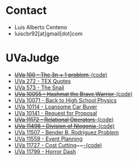 # Contact

- Luis Alberto Centeno
- luiscbr92[at]gmail[dot]com

# UVaJudge
* ~~[UVa 100 - The 3n + 1 problem](https://uva.onlinejudge.org/index.php?option=com_onlinejudge&Itemid=8&category=3&page=show_problem&problem=36)~~[-(code)](https://github.com/luiscbr92/algorithmic-challenges/blob/master/UVaJudge/100/code.cpp)
* [UVa 272 - TEX Quotes](https://uva.onlinejudge.org/index.php?option=com_onlinejudge&Itemid=8&category=4&page=show_problem&problem=208)
* [UVa 573 - The Snail](https://uva.onlinejudge.org/index.php?option=com_onlinejudge&Itemid=8&category=7&page=show_problem&problem=514)
* ~~[UVa 10055 - Hashmat the Brave Warrior](https://uva.onlinejudge.org/index.php?option=com_onlinejudge&Itemid=8&category=24&page=show_problem&problem=996)~~[-(code)](https://github.com/luiscbr92/algorithmic-challenges/blob/master/UVaJudge/10055/code.cpp)
* [UVa 10071 - Back to High School Physics](https://uva.onlinejudge.org/index.php?option=com_onlinejudge&Itemid=8&category=12&page=show_problem&problem=1012)
* [UVa 10114 - Loansome Car Buyer](https://uva.onlinejudge.org/index.php?option=com_onlinejudge&Itemid=8&category=24&page=show_problem&problem=1055)
* [UVa 10141 - Request for Proposal](https://uva.onlinejudge.org/index.php?option=com_onlinejudge&Itemid=8&category=24&page=show_problem&problem=1082)
* ~~[UVa 11172 - Relational Operators]()~~[-(code)](https://github.com/luiscbr92/algorithmic-challenges/blob/master/UVaJudge/11172/code.cpp)
* ~~[UVa 11498 - Division of Nlogonia]()~~[-(code)](https://github.com/luiscbr92/algorithmic-challenges/blob/master/UVaJudge/11498/code.cpp)
* [UVa 11507 - Bender B. Rodríguez Problem](https://uva.onlinejudge.org/index.php?option=com_onlinejudge&Itemid=8&category=24&page=show_problem&problem=2502)
* [UVa 11559 - Event Planning](https://uva.onlinejudge.org/index.php?option=com_onlinejudge&Itemid=8&category=24&page=show_problem&problem=2595)
* [UVa 11727 - Cost Cutting](https://uva.onlinejudge.org/index.php?option=com_onlinejudge&Itemid=8&category=24&page=show_problem&problem=2827)~~[-(code)](https://github.com/luiscbr92/algorithmic-challenges/blob/master/UVaJudge/11727/code.cpp)
* [UVa 11799 - Horror Dash](https://uva.onlinejudge.org/index.php?option=com_onlinejudge&Itemid=8&category=24&page=show_problem&problem=2899)